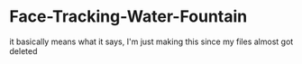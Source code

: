 # Face-Tracking-Water-Fountain
it basically means what it says, I'm just making this since my files almost got deleted
